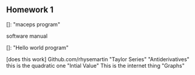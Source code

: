 ## Homework 1

[]: 	"maceps program"

software manual

[]: 	"Hello world program"



[does this work] Github.com/rhysemartin "Taylor Series"
"Antiderivatives"
this is the quadratic one
 "Intial Value"
This is the  internet thing
 "Graphs"

